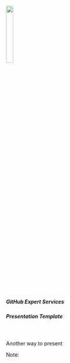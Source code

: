 <br>
<img width="20%" src="images/github/github5-lightgrey.png">

##### GitHub Expert Services 
##### Presentation Template

<br><br>
Another way to present


<!-- Add some speaker notes -->
Note: 
